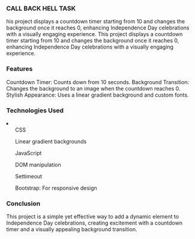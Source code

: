 ### CALL BACK HELL TASK
his project displays a countdown timer starting from 10 and changes the background once it reaches 0, enhancing Independence Day celebrations with a visually engaging experience.
This project displays a countdown timer starting from 10 and changes the background once it reaches 0, enhancing Independence Day celebrations with a visually engaging experience.

### Features
Countdown Timer: Counts down from 10 seconds.
Background Transition: Changes the background to an image when the countdown reaches 0.
Stylish Appearance: Uses a linear gradient background and custom fonts.

### Technologies Used
<li>
<ul>CSS</ul>
<ul>Linear gradient backgrounds</ul>
<ul>JavaScript</ul>
<ul>DOM manipulation </ul>
<ul>Settimeout</ul>
<ul>Bootstrap: For responsive design </ul>
</li>


### Conclusion
This project is a simple yet effective way to add a dynamic element to Independence Day celebrations, creating excitement with a countdown timer and a visually appealing background transition.
